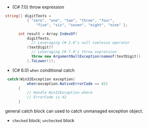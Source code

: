 - (C# 7.0) throw expression

```csharp
string[] digitTexts =
          { "zero", "one", "two", "three", "four",
              "five", "six", "seven", "eight", "nine" };

      int result = Array.IndexOf(
          digitTexts,
            // Leveraging C# 2.0’s null coelesce operator
          (textDigit??
            // Leveraging C# 7.0’s throw expression
            throw new ArgumentNullException(nameof(textDigit))
          ).ToLower());
```


- (C# 6.0) `when` conditional catch

```csharp
 catch(Win32Exception exception)
          when(exception.NativeErrorCode == 42)
      {
          // Handle Win32Exception where
          // ErrorCode is 42
      }
```

general catch block can used to catch unmanaged exception object.

- `checked` block; `unchecked` block

